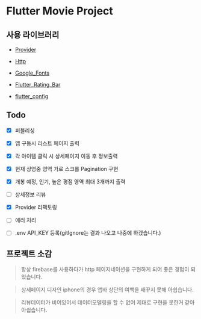 # Flutter Movie Project

## 사용 라이브러리

- [Provider](https://pub.dev/packages/provider)

- [Http](https://pub.dev/packages/http)

- [Google_Fonts](https://pub.dev/packages/google_fonts)

- [Flutter_Rating_Bar](https://pub.dev/packages/flutter_rating_bar)

- [flutter_config](https://pub.dev/packages/flutter_config)




## Todo

- [x] 퍼블리싱
 
- [x] 앱 구동시 리스트 페이지 출력
 
- [x] 각 아이템 클릭 시 상세페이지 이동 후 정보출력
 
- [x] 현재 상영중 영역 가로 스크롤 Pagination 구현
 
- [x] 개봉 예정, 인기, 높은 평점 영역 최대 3개까지 출력

- [ ] 상세정보 리뷰 

- [x] Provider 리팩토링

- [ ] 에러 처리

- [ ] .env API_KEY 등록(gitIgnore는 결과 나오고 나중에 하겠습니다.)

## 프로젝트 소감
> 항상 firebase를 사용하다가 http 페이지네이션을 구현하게 되어 좋은 경험이 되었습니다.

> 상세페이지 디자인 iphone의 경우 앱바 상단의 여백을 배꾸지 못해 아쉽습니다.

> 리뷰데이터가 비어있어서 데이터모델링을 할 수 없어 제대로 구현을 못한거 같아 아쉽습니다.

